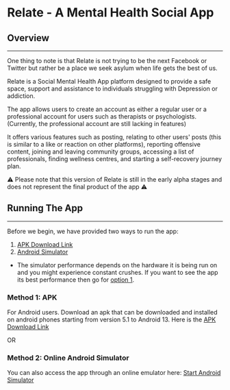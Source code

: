 # Relate - A Mental Health Social App

## Overview

---

One thing to note is that Relate is not trying to be the next Facebook or Twitter but rather be a place we seek asylum when life gets the best of us.

Relate is a Social Mental Health App platform designed to provide a safe space, support and assistance to individuals struggling with Depression or addiction.

The app allows users to create an account as either a regular user or a professional account for users such as therapists or psychologists. (Currently, the professional account are still lacking in features)

It offers various features such as posting, relating to other users' posts (this is similar to a like or reaction on other platforms), reporting offensive content, joining and leaving community groups, accessing a list of professionals, finding wellness centres, and starting a self-recovery journey plan.

⚠️ Please note that this version of Relate is still in the early alpha stages and does not represent the final product of the app ⚠️

## Running The App

---

Before we begin, we have provided two ways to run the app:

1. [APK Download Link](https://github.com/MaxwellKJr/relate/releases/download/v.0.0.11%2B1-alpha/relate-alpha-v0.0.11+1.apk)
2. [Android Simulator](https://appetize.io/app/ysg3vmtfjpegps25gp5jhsbsni)

- The simulator performance depends on the hardware it is being run on and you might experience constant crushes. If you want to see the app its best performance then go for [option 1](https://github.com/MaxwellKJr/relate/releases/download/v.0.0.11%2B1-alpha/relate-alpha-v0.0.11+1.apk).

### Method 1: APK

For Android users. Download an apk that can be downloaded and installed on android phones starting from version 5.1 to Android 13. Here is the [APK Download Link](https://github.com/MaxwellKJr/relate/releases/download/v.0.0.11%2B1-alpha/relate-alpha-v0.0.11+1.apk)

OR

### Method 2: Online Android Simulator

You can also access the app through an online emulator here: [Start Android Simulator](https://appetize.io/app/ysg3vmtfjpegps25gp5jhsbsni)
